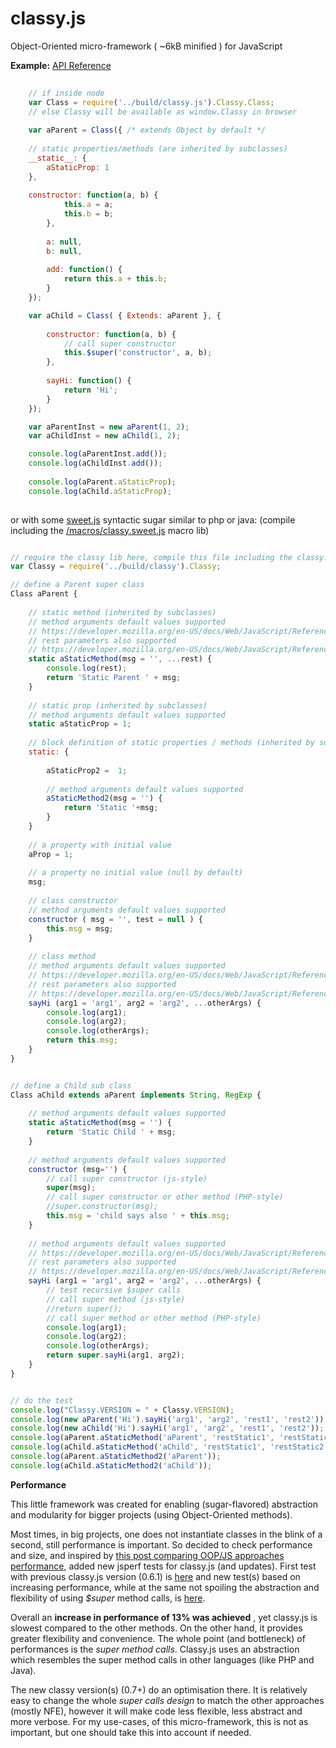 classy.js
=========

Object-Oriented micro-framework ( ~6kB minified ) for JavaScript

__Example:__    [API Reference](/api-reference.md)


```javascript
    
    // if inside node
    var Class = require('../build/classy.js').Classy.Class;
    // else Classy will be available as window.Classy in browser
    
    var aParent = Class({ /* extends Object by default */
        
    // static properties/methods (are inherited by subclasses)
    __static__: { 
        aStaticProp: 1 
    },
    
    constructor: function(a, b) {
            this.a = a;
            this.b = b;
        },
        
        a: null,
        b: null,
        
        add: function() {
            return this.a + this.b;
        }
    });

    var aChild = Class( { Extends: aParent }, {
        
        constructor: function(a, b) {
            // call super constructor
            this.$super('constructor', a, b);
        },
        
        sayHi: function() {
            return 'Hi';
        }
    });

    var aParentInst = new aParent(1, 2);
    var aChildInst = new aChild(1, 2);

    console.log(aParentInst.add());
    console.log(aChildInst.add());
    
    console.log(aParent.aStaticProp);
    console.log(aChild.aStaticProp);
    
```


or with some [sweet.js](http://github.com/mozilla/sweet.js) syntactic sugar similar to php or java:
(compile including the [/macros/classy.sweet.js](macros/classy.sweet.js) macro lib)

```javascript

// require the classy lib here, compile this file including the classy.sweet.js macro lib
var Classy = require('../build/classy').Classy;

// define a Parent super class
Class aParent {
    
    // static method (inherited by subclasses)
    // method arguments default values supported
    // https://developer.mozilla.org/en-US/docs/Web/JavaScript/Reference/default_parameters
    // rest parameters also supported
    // https://developer.mozilla.org/en-US/docs/Web/JavaScript/Reference/Functions_and_function_scope/rest_parameters
    static aStaticMethod(msg = '', ...rest) { 
        console.log(rest);
        return 'Static Parent ' + msg; 
    }
    
    // static prop (inherited by subclasses)
    // method arguments default values supported
    static aStaticProp = 1;
    
    // block definition of static properties / methods (inherited by subclasses)
    static: {
        
        aStaticProp2 =  1;
        
        // method arguments default values supported
        aStaticMethod2(msg = '') { 
            return 'Static '+msg; 
        }
    }
    
    // a property with initial value
    aProp = 1;
    
    // a property no initial value (null by default)
    msg;
    
    // class constructor
    // method arguments default values supported
    constructor ( msg = '', test = null ) {
        this.msg = msg;
    }
    
    // class method
    // method arguments default values supported
    // https://developer.mozilla.org/en-US/docs/Web/JavaScript/Reference/default_parameters
    // rest parameters also supported
    // https://developer.mozilla.org/en-US/docs/Web/JavaScript/Reference/Functions_and_function_scope/rest_parameters
    sayHi (arg1 = 'arg1', arg2 = 'arg2', ...otherArgs) {
        console.log(arg1);
        console.log(arg2);
        console.log(otherArgs);
        return this.msg;
    }
}


// define a Child sub class
Class aChild extends aParent implements String, RegExp {
    
    // method arguments default values supported
    static aStaticMethod(msg = '') { 
        return 'Static Child ' + msg; 
    }
    
    // method arguments default values supported
    constructor (msg='') {
        // call super constructor (js-style)
        super(msg);
        // call super constructor or other method (PHP-style)
        //super.constructor(msg);
        this.msg = 'child says also ' + this.msg;
    }
    
    // method arguments default values supported
    // https://developer.mozilla.org/en-US/docs/Web/JavaScript/Reference/default_parameters
    // rest parameters also supported
    // https://developer.mozilla.org/en-US/docs/Web/JavaScript/Reference/Functions_and_function_scope/rest_parameters
    sayHi (arg1 = 'arg1', arg2 = 'arg2', ...otherArgs) {
        // test recursive $super calls
        // call super method (js-style)
        //return super();
        // call super method or other method (PHP-style)
        console.log(arg1);
        console.log(arg2);
        console.log(otherArgs);
        return super.sayHi(arg1, arg2);
    }
}


// do the test
console.log("Classy.VERSION = " + Classy.VERSION);
console.log(new aParent('Hi').sayHi('arg1', 'arg2', 'rest1', 'rest2'));
console.log(new aChild('Hi').sayHi('arg1', 'arg2', 'rest1', 'rest2'));
console.log(aParent.aStaticMethod('aParent', 'restStatic1', 'restStatic2'));
console.log(aChild.aStaticMethod('aChild', 'restStatic1', 'restStatic2'));
console.log(aParent.aStaticMethod2('aParent'));
console.log(aChild.aStaticMethod2('aChild'));

```


**Performance**

This little framework was created for enabling (sugar-flavored) abstraction and modularity for bigger projects (using Object-Oriented methods).

Most times, in big projects, one does not instantiate classes in the blink of a second, still performance is important. So decided to check performance and size,
and inspired by [this post comparing OOP/JS approaches performance](http://techblog.netflix.com/2014/05/improving-performance-of-our-javascript.html), added new jsperf tests 
for classy.js (and updates). First test with previous classy.js version (0.6.1) is [here](http://jsperf.com/fun-with-method-overrides/8) and new test(s) based on increasing performance, while at the same not spoiling the abstraction and flexibility of using *$super* method calls, is [here](http://jsperf.com/fun-with-method-overrides-3/2).

Overall an **increase in performance of 13% was achieved** , yet classy.js is slowest compared to the other methods. On the other hand, it provides greater flexibility and convenience. The whole point (and bottleneck) of performances is the *super method calls*. 
Classy.js uses an abstraction which resembles the super method calls in other languages (like PHP and Java).

The new classy version(s) (0.7+) do an optimisation there. It is relatively easy to change the whole *super calls design* to match the other approaches (mostly NFE), however it will make code
less flexible, less abstract and more verbose. For my use-cases, of this micro-framework, this is not as important, but one should take this into account if needed.
